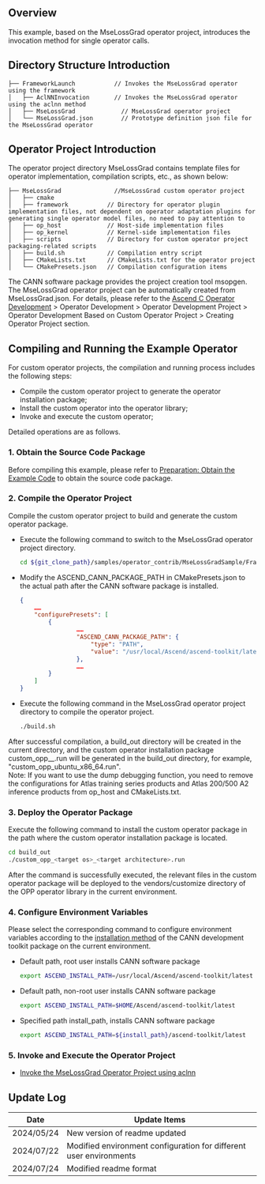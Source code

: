 ## Overview
This example, based on the MseLossGrad operator project, introduces the invocation method for single operator calls.

## Directory Structure Introduction
``` 
├── FrameworkLaunch           // Invokes the MseLossGrad operator using the framework
│   ├── AclNNInvocation       // Invokes the MseLossGrad operator using the aclnn method
│   ├── MseLossGrad             // MseLossGrad operator project
│   └── MseLossGrad.json        // Prototype definition json file for the MseLossGrad operator
``` 

## Operator Project Introduction
The operator project directory MseLossGrad contains template files for operator implementation, compilation scripts, etc., as shown below:
``` 
├── MseLossGrad               //MseLossGrad custom operator project
│   ├── cmake
│   ├── framework           // Directory for operator plugin implementation files, not dependent on operator adaptation plugins for generating single operator model files, no need to pay attention to
│   ├── op_host             // Host-side implementation files
│   ├── op_kernel           // Kernel-side implementation files
│   ├── scripts             // Directory for custom operator project packaging-related scripts
│   ├── build.sh            // Compilation entry script
│   ├── CMakeLists.txt      // CMakeLists.txt for the operator project
│   └── CMakePresets.json   // Compilation configuration items
``` 
The CANN software package provides the project creation tool msopgen. The MseLossGrad operator project can be automatically created from MseLossGrad.json. For details, please refer to the [Ascend C Operator Development](https://hiascend.com/document/redirect/CannCommunityOpdevAscendC) > Operator Development > Operator Development Project > Operator Development Based on Custom Operator Project > Creating Operator Project section.

## Compiling and Running the Example Operator
For custom operator projects, the compilation and running process includes the following steps:
- Compile the custom operator project to generate the operator installation package;
- Install the custom operator into the operator library;
- Invoke and execute the custom operator;

Detailed operations are as follows.

### 1. Obtain the Source Code Package
Before compiling this example, please refer to [Preparation: Obtain the Example Code](../README.en.md#codeready) to obtain the source code package.

### 2. Compile the Operator Project<a name="operatorcompile"></a>
Compile the custom operator project to build and generate the custom operator package.

  - Execute the following command to switch to the MseLossGrad operator project directory.

    ```bash
    cd ${git_clone_path}/samples/operator_contrib/MseLossGradSample/FrameworkLaunch/MseLossGrad
    ```

  - Modify the ASCEND_CANN_PACKAGE_PATH in CMakePresets.json to the actual path after the CANN software package is installed.


    ```json
    {
        ……
        "configurePresets": [
            {
                    ……
                    "ASCEND_CANN_PACKAGE_PATH": {
                        "type": "PATH",
                        "value": "/usr/local/Ascend/ascend-toolkit/latest"    // Please replace with the actual path after the CANN software package is installed. eg: /home/HwHiAiUser/Ascend/ascend-toolkit/latest
                    },
                    ……
            }
        ]
    }
    ```
  - Execute the following command in the MseLossGrad operator project directory to compile the operator project.

    ```bash
    ./build.sh
    ```
  After successful compilation, a build_out directory will be created in the current directory, and the custom operator installation package custom_opp_<target os>_<target architecture>.run will be generated in the build_out directory, for example, "custom_opp_ubuntu_x86_64.run".  
  Note: If you want to use the dump debugging function, you need to remove the configurations for Atlas training series products and Atlas 200/500 A2 inference products from op_host and CMakeLists.txt.

### 3. Deploy the Operator Package

Execute the following command to install the custom operator package in the path where the custom operator installation package is located.
  ```bash
  cd build_out
  ./custom_opp_<target os>_<target architecture>.run
  ```
After the command is successfully executed, the relevant files in the custom operator package will be deployed to the vendors/customize directory of the OPP operator library in the current environment.

### 4. Configure Environment Variables

  Please select the corresponding command to configure environment variables according to the [installation method](https://hiascend.com/document/redirect/CannCommunityInstSoftware) of the CANN development toolkit package on the current environment.
  - Default path, root user installs CANN software package
    ```bash
    export ASCEND_INSTALL_PATH=/usr/local/Ascend/ascend-toolkit/latest
    ```
  - Default path, non-root user installs CANN software package
    ```bash
    export ASCEND_INSTALL_PATH=$HOME/Ascend/ascend-toolkit/latest
    ```
  - Specified path install_path, installs CANN software package
    ```bash
    export ASCEND_INSTALL_PATH=${install_path}/ascend-toolkit/latest
    ```

### 5. Invoke and Execute the Operator Project
- [Invoke the MseLossGrad Operator Project using aclnn](./AclNNInvocation/README.en.md)

## Update Log
  | Date | Update Items |
|----|------|
| 2024/05/24 | New version of readme updated |
| 2024/07/22 | Modified environment configuration for different user environments |
| 2024/07/24 | Modified readme format |
